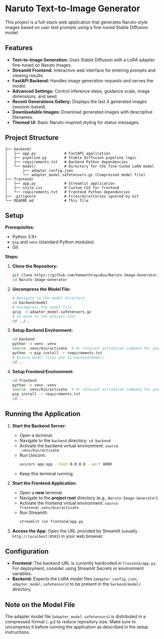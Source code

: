 # Naruto Text-to-Image Generator

This project is a full-stack web application that generates Naruto-style images based on user text prompts using a fine-tuned Stable Diffusion model.

## Features

-   **Text-to-Image Generation:** Uses Stable Diffusion with a LoRA adapter fine-tuned on Naruto images.
-   **Streamlit Frontend:** Interactive web interface for entering prompts and viewing results.
-   **FastAPI Backend:** Handles image generation requests and serves the model.
-   **Advanced Settings:** Control inference steps, guidance scale, image dimensions, and seed.
-   **Recent Generations Gallery:** Displays the last 4 generated images (session-based).
-   **Downloadable Images:** Download generated images with descriptive filenames.
-   **Themed UI:** Basic Naruto-inspired styling for status messages.

## Project Structure

```
├── backend/
│   ├── app.py             # FastAPI application
│   ├── pipeline.py        # Stable Diffusion pipeline logic
│   ├── requirements.txt   # Backend Python dependencies
│   └── model/             # Directory for the fine-tuned LoRA model
│       ├── adapter_config.json
│       └── adapter_model.safetensors.gz (Compressed model file)
├── frontend/
│   ├── app.py             # Streamlit application
│   ├── style.css          # Custom CSS for frontend
│   └── requirements.txt   # Frontend Python dependencies
├── .gitignore             # Files/directories ignored by Git
└── README.md              # This file
```

## Setup

**Prerequisites:**

*   Python 3.9+ 
*   `pip` and `venv` (standard Python modules)
*   Git

**Steps:**

1.  **Clone the Repository:**
    ```bash
    git clone https://github.com/hemanthrayuduu/Naruto-Image-Generator.git
    cd Naruto-Image-Generator
    ```

2.  **Uncompress the Model File:**
    ```bash
    # Navigate to the model directory
    cd backend/model
    # Uncompress the model file
    gzip -d adapter_model.safetensors.gz
    # Go back to the project root
    cd ../..
    ```

3.  **Setup Backend Environment:**
    ```bash
    cd backend
    python -m venv .venv
    source .venv/bin/activate  # Or relevant activation command for your OS
    python -m pip install -r requirements.txt
    # Ensure model files are in backend/model/
    cd .. 
    ```

4.  **Setup Frontend Environment:**
    ```bash
    cd frontend
    python -m venv .venv
    source .venv/bin/activate  # Or relevant activation command for your OS
    pip install -r requirements.txt
    cd ..
    ```

## Running the Application

1.  **Start the Backend Server:**
    *   Open a terminal.
    *   Navigate to the `backend` directory: `cd backend`
    *   Activate the backend virtual environment: `source .venv/bin/activate`
    *   Run Uvicorn: 
        ```bash
        uvicorn app:app --host 0.0.0.0 --port 8000
        ```
    *   Keep this terminal running.

2.  **Start the Frontend Application:**
    *   Open a **new** terminal.
    *   Navigate to the **project root** directory (e.g., `Naruto-Image-Generator`).
    *   Activate the frontend virtual environment: `source frontend/.venv/bin/activate`
    *   Run Streamlit:
        ```bash
        streamlit run frontend/app.py
        ```

3.  **Access the App:** Open the URL provided by Streamlit (usually `http://localhost:8501`) in your web browser.

## Configuration

*   **Frontend:** The backend URL is currently hardcoded in `frontend/app.py`. For deployment, consider using Streamlit Secrets or environment variables.
*   **Backend:** Expects the LoRA model files (`adapter_config.json`, `adapter_model.safetensors`) to be present in the `backend/model/` directory. 

## Note on the Model File

The adapter model file (`adapter_model.safetensors`) is distributed in a compressed format (`.gz`) to reduce repository size. Make sure to uncompress it before running the application as described in the setup instructions. 